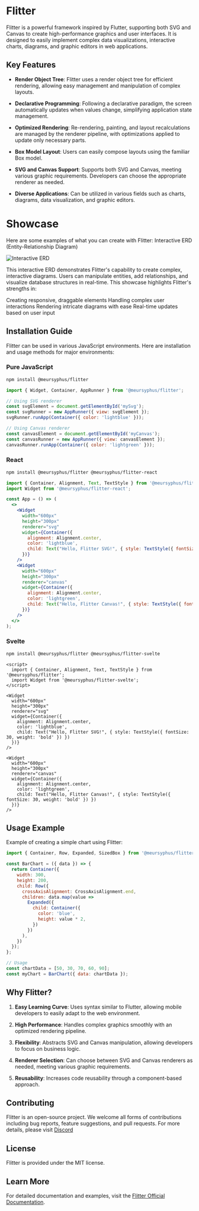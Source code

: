 # Flitter

Flitter is a powerful framework inspired by Flutter, supporting both SVG and Canvas to create high-performance graphics and user interfaces. It is designed to easily implement complex data visualizations, interactive charts, diagrams, and graphic editors in web applications.


## Key Features

- **Render Object Tree**: Flitter uses a render object tree for efficient rendering, allowing easy management and manipulation of complex layouts.

- **Declarative Programming**: Following a declarative paradigm, the screen automatically updates when values change, simplifying application state management.

- **Optimized Rendering**: Re-rendering, painting, and layout recalculations are managed by the renderer pipeline, with optimizations applied to update only necessary parts.

- **Box Model Layout**: Users can easily compose layouts using the familiar Box model.

- **SVG and Canvas Support**: Supports both SVG and Canvas, meeting various graphic requirements. Developers can choose the appropriate renderer as needed.

- **Diverse Applications**: Can be utilized in various fields such as charts, diagrams, data visualization, and graphic editors.

# Showcase
Here are some examples of what you can create with Flitter:
Interactive ERD (Entity-Relationship Diagram)

![Interactive ERD](https://flitter.pages.dev/home/easyrd.jpg)

This interactive ERD demonstrates Flitter's capability to create complex, interactive diagrams. Users can manipulate entities, add relationships, and visualize database structures in real-time. This showcase highlights Flitter's strengths in:

Creating responsive, draggable elements
Handling complex user interactions
Rendering intricate diagrams with ease
Real-time updates based on user input
## Installation Guide

Flitter can be used in various JavaScript environments. Here are installation and usage methods for major environments:

### Pure JavaScript

```bash
npm install @meursyphus/flitter
```

```javascript
import { Widget, Container, AppRunner } from '@meursyphus/flitter';

// Using SVG renderer
const svgElement = document.getElementById('mySvg');
const svgRunner = new AppRunner({ view: svgElement });
svgRunner.runApp(Container({ color: 'lightblue' }));

// Using Canvas renderer
const canvasElement = document.getElementById('myCanvas');
const canvasRunner = new AppRunner({ view: canvasElement });
canvasRunner.runApp(Container({ color: 'lightgreen' }));
```

### React

```bash
npm install @meursyphus/flitter @meursyphus/flitter-react
```

```jsx
import { Container, Alignment, Text, TextStyle } from '@meursyphus/flitter';
import Widget from '@meursyphus/flitter-react';

const App = () => (
  <>
    <Widget
      width="600px"
      height="300px"
      renderer="svg"
      widget={Container({
        alignment: Alignment.center,
        color: 'lightblue',
        child: Text("Hello, Flitter SVG!", { style: TextStyle({ fontSize: 30, weight: 'bold' }) })
      })}
    />
    <Widget
      width="600px"
      height="300px"
      renderer="canvas"
      widget={Container({
        alignment: Alignment.center,
        color: 'lightgreen',
        child: Text("Hello, Flitter Canvas!", { style: TextStyle({ fontSize: 30, weight: 'bold' }) })
      })}
    />
  </>
);
```

### Svelte

```bash
npm install @meursyphus/flitter @meursyphus/flitter-svelte
```

```svelte
<script>
  import { Container, Alignment, Text, TextStyle } from '@meursyphus/flitter';
  import Widget from '@meursyphus/flitter-svelte';
</script>

<Widget
  width="600px"
  height="300px"
  renderer="svg"
  widget={Container({
    alignment: Alignment.center,
    color: 'lightblue',
    child: Text("Hello, Flitter SVG!", { style: TextStyle({ fontSize: 30, weight: 'bold' }) })
  })}
/>

<Widget
  width="600px"
  height="300px"
  renderer="canvas"
  widget={Container({
    alignment: Alignment.center,
    color: 'lightgreen',
    child: Text("Hello, Flitter Canvas!", { style: TextStyle({ fontSize: 30, weight: 'bold' }) })
  })}
/>
```

## Usage Example

Example of creating a simple chart using Flitter:

```javascript
import { Container, Row, Expanded, SizedBox } from '@meursyphus/flitter';

const BarChart = ({ data }) => {
  return Container({
    width: 300,
    height: 200,
    child: Row({
      crossAxisAlignment: CrossAxisAlignment.end,
      children: data.map(value => 
        Expanded({
          child: Container({
            color: 'blue',
            height: value * 2,
          })
        })
      ),
    })
  });
};

// Usage
const chartData = [50, 30, 70, 60, 90];
const myChart = BarChart({ data: chartData });
```

## Why Flitter?

1. **Easy Learning Curve**: Uses syntax similar to Flutter, allowing mobile developers to easily adapt to the web environment.

2. **High Performance**: Handles complex graphics smoothly with an optimized rendering pipeline.

3. **Flexibility**: Abstracts SVG and Canvas manipulation, allowing developers to focus on business logic.

4. **Renderer Selection**: Can choose between SVG and Canvas renderers as needed, meeting various graphic requirements.

5. **Reusability**: Increases code reusability through a component-based approach.

## Contributing

Flitter is an open-source project. We welcome all forms of contributions including bug reports, feature suggestions, and pull requests. For more details, please visit [Discord](https://discord.gg/kUZp4SaHzF) 

## License

Flitter is provided under the MIT license. 

## Learn More

For detailed documentation and examples, visit the [Flitter Official Documentation](https://flitter.pages.dev).